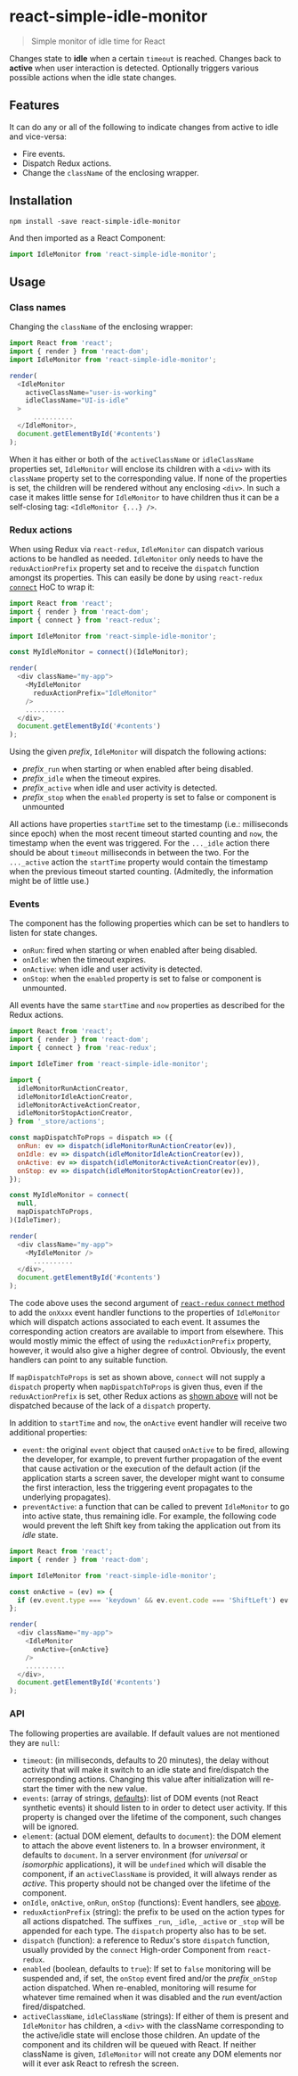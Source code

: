 # react-simple-idle-monitor

> Simple monitor of idle time for React

Changes state to **idle** when a certain `timeout` is reached.  Changes back to **active** when user interaction is detected.
Optionally triggers various possible actions when the idle state changes.

## Features

It can do any or all of the following to indicate changes from active to idle and vice-versa:

* Fire events.
* Dispatch Redux actions.
* Change the `className` of the enclosing wrapper.

## Installation

```
npm install -save react-simple-idle-monitor
```

And then imported as a React Component:

```js
import IdleMonitor from 'react-simple-idle-monitor';
```

## Usage

### Class names

Changing the `className` of the enclosing wrapper:

```js
import React from 'react';
import { render } from 'react-dom';
import IdleMonitor from 'react-simple-idle-monitor';

render(
  <IdleMonitor
    activeClassName="user-is-working"
    idleClassName="UI-is-idle"
  >
      ..........
  </IdleMonitor>,
  document.getElementById('#contents')
);
```

When it has either or both of the `activeClassName` or `idleClassName` properties set, `IdleMonitor` will enclose its children with a `<div>` with its `className` property set to the corresponding value. If none of the properties is set, the children will be rendered without any enclosing `<div>`.  In such a case it makes little sense for `IdleMonitor` to have children thus it can be a self-closing tag: `<IdleMonitor {...} />`.

### Redux actions

When using Redux via `react-redux`, `IdleMonitor` can dispatch various actions to be handled as needed. `IdleMonitor` only needs to have the `reduxActionPrefix` property set and to receive the `dispatch` function amongst its properties.  This can easily be done by using `react-redux` [`connect`](https://github.com/reactjs/react-redux/blob/master/docs/api.md#connectmapstatetoprops-mapdispatchtoprops-mergeprops-options) HoC to wrap it:

```js
import React from 'react';
import { render } from 'react-dom';
import { connect } from 'react-redux';

import IdleMonitor from 'react-simple-idle-monitor';

const MyIdleMonitor = connect()(IdleMonitor);

render(
  <div className="my-app">
    <MyIdleMonitor
      reduxActionPrefix="IdleMonitor"
    />
    ..........
  </div>,
  document.getElementById('#contents')
);
```

Using the given *prefix*, `IdleMonitor` will dispatch the following actions:

* *prefix*`_run` when starting or when enabled after being disabled.
* *prefix*`_idle` when the timeout expires.
* *prefix*`_active` when idle and user activity is detected.
* *prefix*`_stop` when the `enabled` property is set to false or component is unmounted

All actions have properties `startTime` set to the timestamp (i.e.: milliseconds since epoch) when the most recent timeout started counting and `now`, the timestamp when the event was triggered.  For the `..._idle` action there should be about `timeout` milliseconds in between the two.  For the `..._active` action the `startTime` property would contain the timestamp when the previous timeout started counting. (Admitedly, the information might be of little use.)

### Events

The component has the following properties which can be set to handlers to listen for state changes.

* `onRun`: fired when starting or when enabled after being disabled.
* `onIdle`: when the timeout expires.
* `onActive`: when idle and user activity is detected.
* `onStop`: when the `enabled` property is set to false or component is unmounted.

All events have the same `startTime` and `now` properties as described for the Redux actions.  

```js
import React from 'react';
import { render } from 'react-dom';
import { connect } from 'reac-redux';

import IdleTimer from 'react-simple-idle-monitor';

import {
  idleMonitorRunActionCreator,
  idleMonitorIdleActionCreator,
  idleMonitorActiveActionCreator,
  idleMonitorStopActionCreator,
} from '_store/actions';

const mapDispatchToProps = dispatch => ({
  onRun: ev => dispatch(idleMonitorRunActionCreator(ev)),
  onIdle: ev => dispatch(idleMonitorIdleActionCreator(ev)),
  onActive: ev => dispatch(idleMonitorActiveActionCreator(ev)),
  onStop: ev => dispatch(idleMonitorStopActionCreator(ev)),
});

const MyIdleMonitor = connect(
  null,
  mapDispatchToProps,
)(IdleTimer);

render(
  <div className="my-app">
    <MyIdleMonitor />
      ..........
  </div>,
  document.getElementById('#contents')
);
```

The code above uses the second argument of [`react-redux` `connect` method](https://github.com/reactjs/react-redux/blob/master/docs/api.md#connectmapstatetoprops-mapdispatchtoprops-mergeprops-options) to add the `onXxxx` event handler functions to the properties of `IdleMonitor` which will dispatch actions associated to each event.  It assumes the corresponding action creators are available to import from elsewhere. This would mostly mimic the effect of using the `reduxActionPrefix` property, however, it would also give a higher degree of control.  Obviously, the event handlers can point to any suitable function.

If `mapDispatchToProps` is set as shown above, `connect` will not supply a `dispatch` property when `mapDispatchToProps` is given thus, even if the `reduxActionPrefix` is set, other Redux actions as [shown above](#redux-actions) will not be dispatched because of the lack of a `dispatch` property.

In addition to `startTime` and `now`, the `onActive` event handler will receive two additional properties:

* `event`: the original `event` object that caused `onActive` to be fired, allowing the developer, for example, to prevent further propagation of the event that cause activation or the execution of the default action (if the application starts a screen saver, the developer might want to consume the first interaction, less the triggering event propagates to the underlying propagates).
* `preventActive`: a function that can be called to prevent `IdleMonitor` to go into active state, thus remaining idle. For example, the following code would prevent the left Shift key from taking the application out from its *idle* state.


```js
import React from 'react';
import { render } from 'react-dom';

import IdleMonitor from 'react-simple-idle-monitor';

const onActive = (ev) => {
  if (ev.event.type === 'keydown' && ev.event.code === 'ShiftLeft') ev.preventActive();
};

render(
  <div className="my-app">
    <IdleMonitor
      onActive={onActive}
    />
    ..........
  </div>,
  document.getElementById('#contents')
);
```

### API

The following properties are available. If default values are not mentioned they are `null`:

* `timeout`: (in milliseconds, defaults to 20 minutes), the delay without activity that will make it switch to an idle state and fire/dispatch the corresponding actions. Changing this value after initialization will re-start the timer with the new value.
* `events`: (array of strings, [defaults](https://github.com/Satyam/react-simple-idle-monitor/blob/master/src/index.jsx#L198)): list of DOM events (not React synthetic events) it should listen to in order to detect user activity. If this property is changed over the lifetime of the component, such changes will be ignored.
* `element`: (actual DOM element, defaults to `document`): the DOM element to attach the above event listeners to. In a browser environment, it defaults to `document`.  In a server environment (for *universal* or *isomorphic* applications), it will be `undefined` which will disable the component, if an `activeClassName` is provided, it will always render as *active*. This property should not be changed over the lifetime of the component.
* `onIdle`, `onActive`, `onRun`, `onStop` (functions): Event handlers, see [above](#events).
* `reduxActionPrefix` (string): the prefix to be used on the action types for all actions dispatched.  The suffixes `_run`, `_idle`, `_active` or `_stop` will be appended for each type.  The `dispatch` property also has to be set.
* `dispatch` (function): a reference to Redux's store `dispatch` function, usually provided by the `connect` High-order Component from `react-redux`.
* `enabled` (boolean, defaults to `true`): If set to `false` monitoring  will be suspended and, if set, the `onStop` event fired and/or the *prefix*`_onStop` action dispatched. When re-enabled, monitoring will resume for whatever time remained when it was disabled and the *run* event/action fired/dispatched.
* `activeClassName`, `idleClassName` (strings): If either of them is present and `IdleMonitor` has children, a `<div>` with the className corresponding to the active/idle state will enclose those children. An update of the component and its children will be queued with React. If neither className is given, `IdleMonitor` will not create any DOM elements nor will it ever ask React to refresh the screen.
